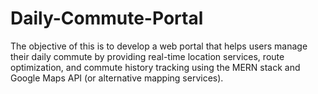 # Daily-Commute-Portal
The objective of this is to develop a web portal that helps users manage their daily commute by providing real-time location services, route optimization, and commute history tracking using the MERN stack and Google Maps API (or alternative mapping services).
